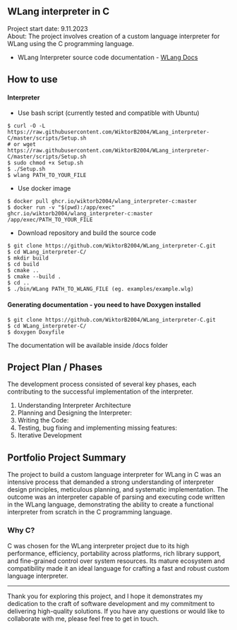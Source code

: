 ## WLang interpreter in C

Project start date: 9.11.2023 <br>
About: The project involves creation of a custom language interpreter for WLang using the C programming language. <br>

- WLang Interpreter source code documentation - [WLang Docs](https://wiktorb2004.github.io/WLang_interpreter-C/)

## How to use

#### Interpreter

- Use bash script (currently tested and compatible with Ubuntu)
```
$ curl -O -L https://raw.githubusercontent.com/WiktorB2004/WLang_interpreter-C/master/scripts/Setup.sh
# or wget https://raw.githubusercontent.com/WiktorB2004/WLang_interpreter-C/master/scripts/Setup.sh
$ sudo chmod +x Setup.sh
$ ./Setup.sh
$ wlang PATH_TO_YOUR_FILE
```
- Use docker image
```
$ docker pull ghcr.io/wiktorb2004/wlang_interpreter-c:master
$ docker run -v "$(pwd):/app/exec" ghcr.io/wiktorb2004/wlang_interpreter-c:master /app/exec/PATH_TO_YOUR_FILE
``` 
- Download repository and build the source code
```
$ git clone https://github.com/WiktorB2004/WLang_interpreter-C.git
$ cd WLang_interpreter-C/
$ mkdir build
$ cd build
$ cmake ..
$ cmake --build .
$ cd ..
$ ./bin/WLang PATH_TO_WLANG_FILE (eg. examples/example.wlg)
```

#### Generating documentation - you need to have Doxygen installed

```
$ git clone https://github.com/WiktorB2004/WLang_interpreter-C.git
$ cd WLang_interpreter-C/
$ doxygen Doxyfile
```
The documentation will be available inside /docs folder

## Project Plan / Phases

The development process consisted of several key phases, each contributing to the successful implementation of the interpreter.

1. Understanding Interpreter Architecture
2. Planning and Designing the Interpreter:
3. Writing the Code:
4. Testing, bug fixing and implementing missing features:
5. Iterative Development

## Portfolio Project Summary

The project to build a custom language interpreter for WLang in C was an intensive process that demanded a strong understanding of interpreter design principles, meticulous planning, and systematic implementation. The outcome was an interpreter capable of parsing and executing code written in the WLang language, demonstrating the ability to create a functional interpreter from scratch in the C programming language.

### Why C?

C was chosen for the WLang interpreter project due to its high performance, efficiency, portability across platforms, rich library support, and fine-grained control over system resources. Its mature ecosystem and compatibility made it an ideal language for crafting a fast and robust custom language interpreter.

- - - -
Thank you for exploring this project, and I hope it demonstrates my dedication to the craft of software development and my commitment to delivering high-quality solutions. If you have any questions or would like to collaborate with me, please feel free to get in touch.

